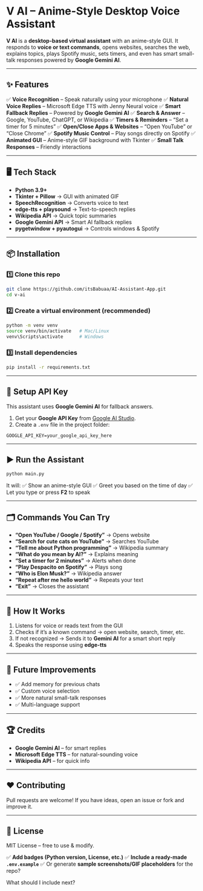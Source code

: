# **V AI – Anime-Style Desktop Voice Assistant**


**V AI** is a **desktop-based virtual assistant** with an anime-style GUI.
It responds to **voice or text commands**, opens websites, searches the web, explains topics, plays Spotify music, sets timers, and even has smart small-talk responses powered by **Google Gemini AI**.

---

## ✨ **Features**

✅ **Voice Recognition** – Speak naturally using your microphone
✅ **Natural Voice Replies** – Microsoft Edge TTS with Jenny Neural voice
✅ **Smart Fallback Replies** – Powered by **Google Gemini AI**
✅ **Search & Answer** – Google, YouTube, ChatGPT, or Wikipedia
✅ **Timers & Reminders** – “Set a timer for 5 minutes”
✅ **Open/Close Apps & Websites** – “Open YouTube” or “Close Chrome”
✅ **Spotify Music Control** – Play songs directly on Spotify
✅ **Animated GUI** – Anime-style GIF background with Tkinter
✅ **Small Talk Responses** – Friendly interactions

---

## 🖥 **Tech Stack**

* **Python 3.9+**
* **Tkinter + Pillow** → GUI with animated GIF
* **SpeechRecognition** → Converts voice to text
* **edge-tts + playsound** → Text-to-speech replies
* **Wikipedia API** → Quick topic summaries
* **Google Gemini API** → Smart AI fallback replies
* **pygetwindow + pyautogui** → Controls windows & Spotify

---

## 📦 **Installation**

### 1️⃣ Clone this repo

```bash
git clone https://github.com/itsBabuaa/AI-Assistant-App.git
cd v-ai
```

### 2️⃣ Create a virtual environment (recommended)

```bash
python -m venv venv
source venv/bin/activate   # Mac/Linux
venv\Scripts\activate      # Windows
```

### 3️⃣ Install dependencies

```bash
pip install -r requirements.txt
```

---

## 🔑 **Setup API Key**

This assistant uses **Google Gemini AI** for fallback answers.

1. Get your **Google API Key** from [Google AI Studio](https://aistudio.google.com/app/apikey).
2. Create a `.env` file in the project folder:

```
GOOGLE_API_KEY=your_google_api_key_here
```

---

## ▶️ **Run the Assistant**

```bash
python main.py
```

It will:
✅ Show an anime-style GUI
✅ Greet you based on the time of day
✅ Let you type or press **F2** to speak

---

## 🗂 **Commands You Can Try**

* **“Open YouTube / Google / Spotify”** → Opens website
* **“Search for cute cats on YouTube”** → Searches YouTube
* **“Tell me about Python programming”** → Wikipedia summary
* **“What do you mean by AI?”** → Explains meaning
* **“Set a timer for 2 minutes”** → Alerts when done
* **“Play Despacito on Spotify”** → Plays song
* **“Who is Elon Musk?”** → Wikipedia answer
* **“Repeat after me hello world”** → Repeats your text
* **“Exit”** → Closes the assistant

---

## 🤖 **How It Works**

1. Listens for voice or reads text from the GUI
2. Checks if it’s a known command → open website, search, timer, etc.
3. If not recognized → Sends it to **Gemini AI** for a smart short reply
4. Speaks the response using **edge-tts**

---

## 📌 **Future Improvements**

* ✅ Add memory for previous chats
* ✅ Custom voice selection
* ✅ More natural small-talk responses
* ✅ Multi-language support

---

## 🏆 **Credits**

* **Google Gemini AI** – for smart replies
* **Microsoft Edge TTS** – for natural-sounding voice
* **Wikipedia API** – for quick info

---

## ❤️ **Contributing**

Pull requests are welcome!
If you have ideas, open an issue or fork and improve it.

---

## 📜 **License**

MIT License – free to use & modify.

✅ **Add badges (Python version, License, etc.)**
✅ **Include a ready-made `.env.example`**
✅ Or generate **sample screenshots/GIF placeholders** for the repo?

What should I include next?
